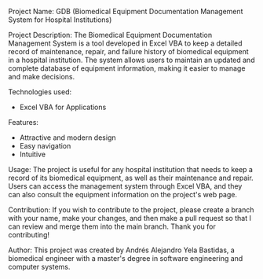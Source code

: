 Project Name:
GDB (Biomedical Equipment Documentation Management System for Hospital Institutions)

Project Description:
The Biomedical Equipment Documentation Management System is a tool developed in Excel VBA to keep a detailed record of maintenance, repair, and failure history of biomedical equipment in a hospital institution. The system allows users to maintain an updated and complete database of equipment information, making it easier to manage and make decisions.

Technologies used:
- Excel VBA for Applications

Features:
- Attractive and modern design
- Easy navigation
- Intuitive

Usage:
The project is useful for any hospital institution that needs to keep a record of its biomedical equipment, as well as their maintenance and repair. Users can access the management system through Excel VBA, and they can also consult the equipment information on the project's web page.

Contribution:
If you wish to contribute to the project, please create a branch with your name, make your changes, and then make a pull request so that I can review and merge them into the main branch. Thank you for contributing!

Author:
This project was created by Andrés Alejandro Yela Bastidas, a biomedical engineer with a master's degree in software engineering and computer systems.